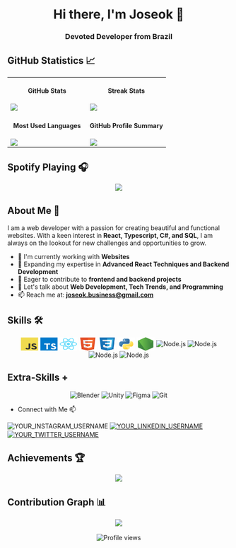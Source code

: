 <h1 align="center">Hi there, I'm Joseok 👋</h1>
<h3 align="center">Devoted Developer from Brazil</h3>

## GitHub Statistics 📈
<table>
  <tr>
    <td valign="top" width="50%">
      <h4 align="center">GitHub Stats</h4>
      <a href="https://github.com/joseook">
        <img align="center" src="https://github-readme-stats.vercel.app/api?username=joseook&show_icons=true&theme=dark&include_all_commits=true&count_private=true" />
      </a>
    </td>
    <td valign="top" width="50%">
      <h4 align="center">Streak Stats</h4>
      <a href="https://github.com/joseook">
        <img align="center" src="https://github-readme-streak-stats.herokuapp.com/?user=joseook&theme=dark" />
      </a>
    </td>
  </tr>
  <tr>
    <td valign="top" width="50%">
      <h4 align="center">Most Used Languages</h4>
      <a href="https://github.com/joseook">
        <img align="center" src="https://github-readme-stats.vercel.app/api/top-langs/?username=joseook&theme=dark&layout=compact" />
      </a>
    </td>
    <td valign="top" width="50%">
      <h4 align="center">GitHub Profile Summary</h4>
      <a href="https://github.com/joseook">
        <img align="center" src="http://github-profile-summary-cards.vercel.app/api/cards/profile-details?username=joseook&theme=dark" />
      </a>
    </td>
  </tr>
</table>

## Spotify Playing 🎧
<p align="center">
  <a href="https://spotify-github-profile.vercel.app/api/view?uid=joseook&redirect=true">
    <img src="https://spotify-github-profile.vercel.app/api/view?uid=joseook&cover_image=true&theme=novatorem&bar_color_cover=false"/>
  </a>
</p>

## About Me 🚀
I am a web developer with a passion for creating beautiful and functional websites. With a keen interest in **React, Typescript, C#, and SQL**, I am always on the lookout for new challenges and opportunities to grow.

- 🔭 I'm currently working with **Websites**
- 🌱 Expanding my expertise in **Advanced React Techniques and Backend Development**
- 💼 Eager to contribute to **frontend and backend projects**
- 💬 Let's talk about **Web Development, Tech Trends, and Programming**
- 📫 Reach me at: **joseok.business@gmail.com**

## Skills 🛠
<div align="center">
  <!-- Icons -->
  <img align="center" alt="JavaScript" height="30" width="40" src="https://raw.githubusercontent.com/devicons/devicon/master/icons/javascript/javascript-original.svg">
  <img align="center" alt="TypeScript" height="30" width="40" src="https://raw.githubusercontent.com/devicons/devicon/master/icons/typescript/typescript-original.svg">
  <img align="center" alt="React" height="30" width="40" src="https://raw.githubusercontent.com/devicons/devicon/master/icons/react/react-original.svg">
  <img align="center" alt="HTML5" height="30" width="40" src="https://raw.githubusercontent.com/devicons/devicon/master/icons/html5/html5-original.svg">
  <img align="center" alt="CSS3" height="30" width="40" src="https://raw.githubusercontent.com/devicons/devicon/master/icons/css3/css3-original.svg">
  <img align="center" alt="Python" height="30" width="40" src="https://raw.githubusercontent.com/devicons/devicon/master/icons/python/python-original.svg">
  <img align="center" alt="Node.js" height="30" width="40" src="https://raw.githubusercontent.com/devicons/devicon/master/icons/nodejs/nodejs-original.svg">
  <img align="center" alt="Node.js" height="30" width="40" src="https://cdn.jsdelivr.net/gh/devicons/devicon/icons/tailwindcss/tailwindcss-original-wordmark.svg" />
  <img align="center" alt="Node.js" height="30" width="40" src="https://cdn.jsdelivr.net/gh/devicons/devicon@latest/icons/bootstrap/bootstrap-original.svg" />
  <img align="center" alt="Node.js" height="30" width="40" src="https://cdn.jsdelivr.net/gh/devicons/devicon@latest/icons/sass/sass-original.svg" />
  <img align="center" alt="Node.js" height="30" width="40" src="https://cdn.jsdelivr.net/gh/devicons/devicon@latest/icons/nextjs/nextjs-original.svg"  />
</div>

## Extra-Skills + 
<div align="center">
  <!-- Icons -->
  <img align="center" alt="Blender" height="30" width="40" src="https://cdn.jsdelivr.net/gh/devicons/devicon/icons/blender/blender-original.svg" />
  <img align="center" alt="Unity" height="30" width="40" src="https://cdn.jsdelivr.net/gh/devicons/devicon/icons/unity/unity-original.svg" />
  <img align="center" alt="Figma" height="30" width="40" src="https://cdn.jsdelivr.net/gh/devicons/devicon/icons/figma/figma-original.svg" />
  <img align="center" alt="Git" height="30" width="40" src="https://cdn.jsdelivr.net/gh/devicons/devicon/icons/git/git-original.svg" />
</div>



- Connect with Me 📫
<p align="center >
  <a href="https://instagram.com/YOUR_INSTAGRAM_USERNAME" target="blank">
    <img align="center" src="https://img.shields.io/badge/-Instagram-yellow?style=flat-square&logo=instagram&logoColor=black" alt="YOUR_INSTAGRAM_USERNAME"/>
  </a>
  <a href="https://www.linkedin.com/in/YOUR_LINKEDIN_USERNAME" target="blank">
    <img align="center" src="https://img.shields.io/badge/-LinkedIn-yellow?style=flat-square&logo=linkedin&logoColor=black" alt="YOUR_LINKEDIN_USERNAME"/>
  </a>
  <a href="https://twitter.com/YOUR_TWITTER_USERNAME" target="blank">
    <img align="center" src="https://img.shields.io/badge/-Twitter-yellow?style=flat-square&logo=twitter&logoColor=black" alt="YOUR_TWITTER_USERNAME"/>
  </a>
</p>
  



## Achievements 🏆
<p align="center">
  <img src="https://github-profile-trophy.vercel.app/?username=joseook&theme=onedark" />
</p>

## Contribution Graph 📊
<p align="center">
  <img src="https://activity-graph.herokuapp.com/graph?username=joseook&theme=xcode" />
</p>

<p align="center">
  <img src="https://komarev.com/ghpvc/?username=joseook&label=Profile+Views&color=yellow&style=flat-square" alt="Profile views" />
</p>
